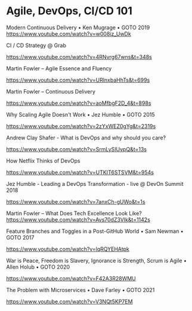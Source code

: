 # Agile, DevOps, CI/CD 101

Modern Continuous Delivery • Ken Mugrage • GOTO 2019
https://www.youtube.com/watch?v=w008iz_UwDk

CI / CD Strategy @ Grab

https://www.youtube.com/watch?v=4RNvrg67wns&t=348s

Martin Fowler – Agile Essence and Fluency

https://www.youtube.com/watch?v=URlnxbaHhTs&t=699s

Martin Fowler – Continuous Delivery

https://www.youtube.com/watch?v=aoMfbgF2D_4&t=898s

Why Scaling Agile Doesn't Work • Jez Humble • GOTO 2015

https://www.youtube.com/watch?v=2zYxWEZ0gYg&t=2319s

Andrew Clay Shafer - What is DevOps and why should you care?

https://www.youtube.com/watch?v=SrmLySIUvpQ&t=13s

How Netflix Thinks of DevOps

https://www.youtube.com/watch?v=UTKIT6STSVM&t=954s

Jez Humble - Leading a DevOps Transformation - live @ DevOn Summit 2018

https://www.youtube.com/watch?v=7anxCh-gUWo&t=1s

Martin Fowler – What Does Tech Excellence Look Like?
https://www.youtube.com/watch?v=Avs70dZ3Vlk&t=1142s

Feature Branches and Toggles in a Post-GitHub World • Sam Newman • GOTO 2017

https://www.youtube.com/watch?v=lqRQYEHAtpk

War is Peace, Freedom is Slavery, Ignorance is Strength, Scrum is Agile • Allen Holub • GOTO 2020 

https://www.youtube.com/watch?v=F42A3R28WMU

The Problem with Microservices • Dave Farley • GOTO 2021

https://www.youtube.com/watch?v=V3NQt5KP7EM